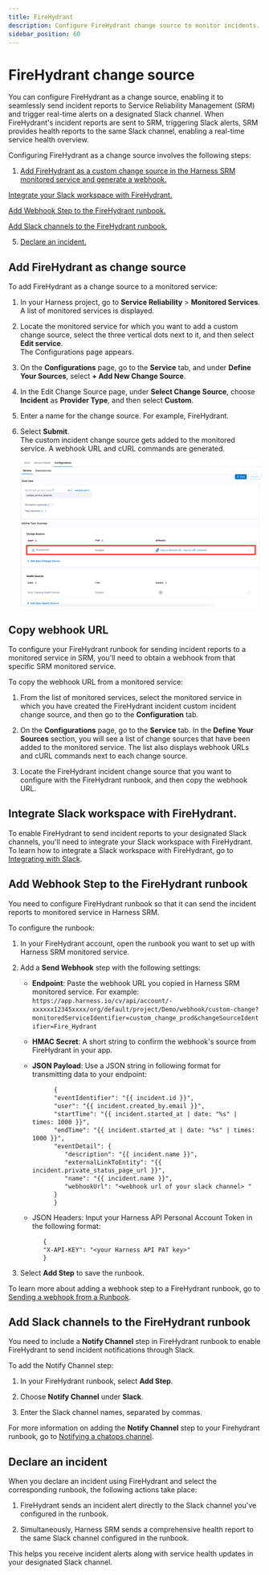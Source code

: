 ```yaml
---
title: FireHydrant
description: Configure FireHydrant change source to monitor incidents.
sidebar_position: 60
---
```


# FireHydrant change source

You can configure FireHydrant as a change source, enabling it to seamlessly send incident reports to Service Reliability Management (SRM) and trigger real-time alerts on a designated Slack channel. When FireHydrant's incident reports are sent to SRM, triggering Slack alerts, SRM provides health reports to the same Slack channel, enabling a real-time service health overview.

Configuring FireHydrant as a change source involves the following steps:

1. [Add FireHydrant as a custom change source in the Harness SRM monitored service and generate a webhook.](#add-fireHydrant-as-change-source)
   
[Integrate your Slack workspace with FireHydrant.](#add-slack-channels-to-the-firehydrant-runbook)
   
[Add Webhook Step to the FireHydrant runbook.](#add-webhook-step-to-the-firehydrant-runbook)
   
[Add Slack channels to the FireHydrant runbook.](#add-slack-channels-to-the-firehydrant-runbook)
   
5. [Declare an incident.](#declare-an-incident)


## Add FireHydrant as change source

To add FireHydrant as a change source to a monitored service:

1. In your Harness project, go to **Service Reliability** > **Monitored Services**.  
   A list of monitored services is displayed.

2. Locate the monitored service for which you want to add a custom change source, select the three vertical dots next to it, and then select **Edit service**.  
   The Configurations page appears.

3. On the **Configurations** page, go to the **Service** tab, and under **Define Your Sources**, select **+ Add New Change Source**.  

4. In the Edit Change Source page, under **Select Change Source**, choose **Incident** as **Provider Type**, and then select **Custom**.

5. Enter a name for the change source. For example, FireHydrant.

6.  Select **Submit**.  
    The custom incident change source gets added to the monitored service. A webhook URL and cURL commands are generated.

    ![Add FireHydrant change source](./static/add-firehydrant-change-source.png)


## Copy webhook URL

To configure your FireHydrant runbook for sending incident reports to a monitored service in SRM, you'll need to obtain a webhook from that specific SRM monitored service.

To copy the webhook URL from a monitored service:

1. From the list of monitored services, select the monitored service in which you have created the FireHydrant incident custom incident change source, and then go to the **Configuration** tab.  

2. On the **Configurations** page, go to the **Service** tab. In the **Define Your Sources** section, you will see a list of change sources that have been added to the monitored service. The list also displays webhook URLs and cURL commands next to each change source.

3. Locate the FireHydrant incident change source that you want to configure with the FireHydrant runbook, and then copy the webhook URL.


## Integrate Slack workspace with FireHydrant.

To enable FireHydrant to send incident reports to your designated Slack channels, you'll need to integrate your Slack workspace with FireHydrant. To learn how to integrate a Slack workspace with FireHydrant, go to [Integrating with Slack]( https://firehydrant.com/docs/integration-guides/integrating-with-slack/).


## Add Webhook Step to the FireHydrant runbook

You need to configure FireHydrant runbook so that it can send the incident reports to monitored service in Harness SRM.

To configure the runbook:

1. In your FireHydrant account, open the runbook you want to set up with Harness SRM monitored service.
   
2. Add a **Send Webhook** step with the following settings:
   
   - **Endpoint**: Paste the webhook URL you copied in Harness SRM monitored service. For example: `https://app.harness.io/cv/api/account/-xxxxxx12345xxxx/org/default/project/Demo/webhook/custom-change?monitoredServiceIdentifier=custom_change_prod&changeSourceIdentifier=Fire_Hydrant`
   
   - **HMAC Secret**: A short string to confirm the webhook's source from FireHydrant in your app.
   
   - **JSON Payload**: Use a JSON string in following format for transmitting data to your endpoint:
  

      ```
            {
            "eventIdentifier": "{{ incident.id }}",
            "user": "{{ incident.created_by.email }}",
            "startTime": "{{ incident.started_at | date: "%s" | times: 1000 }}",
            "endTime": "{{ incident.started_at | date: "%s" | times: 1000 }}",
            "eventDetail": {
               "description": "{{ incident.name }}",
               "externalLinkToEntity": "{{ incident.private_status_page_url }}",
               "name": "{{ incident.name }}",
               "webhookUrl": "<webhook url of your slack channel> "
            }
            }
      ```
  
   - JSON Headers: Input your Harness API Personal Account Token in the following format:
  

      ```
         {
         "X-API-KEY": "<your Harness API PAT key>"
         }
      ```

  
3. Select **Add Step** to save the runbook.

To learn more about adding a webhook step to a FireHydrant runbook, go to [Sending a webhook from a Runbook]( https://firehydrant.com/docs/configuring-firehydrant/sending-a-webhook-from-a-runbook/).


## Add Slack channels to the FireHydrant runbook

You need to include a **Notify Channel** step in FireHydrant runbook to enable FireHydrant to send incident notifications through Slack.

To add the Notify Channel step:

1. In your FireHydrant runbook, select **Add Step**.

2. Choose **Notify Channel** under **Slack**.

3. Enter the Slack channel names, separated by commas.

For more information on adding the **Notify Channel** step to your Firehydrant runbook, go to [Notifying a chatops channel]( https://firehydrant.com/docs/configuring-firehydrant/notifying-a-chatops-channel/).


## Declare an incident

When you declare an incident using FireHydrant and select the corresponding runbook, the following actions take place:

1. FireHydrant sends an incident alert directly to the Slack channel you've configured in the runbook.
   
2. Simultaneously, Harness SRM sends a comprehensive health report to the same Slack channel configured in the runbook.

This helps you receive incident alerts along with service health updates in your designated Slack channel.


